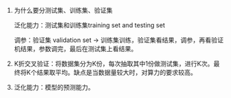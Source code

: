 1. 为什么要分测试集、训练集、验证集

   泛化能力：测试集和训练集training set and testing set

   调参：验证集 validation set -> 训练集训练，验证集看结果，调参，再看验证机结果，参数调完，最后在测试集上看结果。

2. K折交叉验证：将数据集分为K份，每次抽取其中1份做测试集，进行K次。最终将K个结果取平均。缺点是当数据量较大时，对算力的要求较高。

3. 泛化能力：模型的预测能力。

   

   
